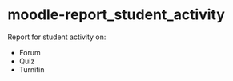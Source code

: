moodle-report_student_activity
==============================

Report for student activity on:
 - Forum
 - Quiz
 - Turnitin
